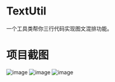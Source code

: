 # TextUtil
一个工具类帮你三行代码实现图文混排功能。
# 项目截图
![image](https://github.com/Joker-King/TextUtil/blob/master/TextUtil/Images/ScreenShot1.png)
![image](https://github.com/Joker-King/TextUtil/blob/master/TextUtil/Images/ScreenShot2.png)
![image](https://github.com/Joker-King/TextUtil/blob/master/TextUtil/Images/ScreenShot3.png)
